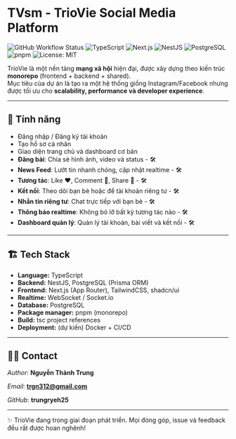 # TVsm - TrioVie Social Media Platform

![GitHub Workflow Status](https://img.shields.io/github/actions/workflow/status/your-github/trio-vie/ci.yml?branch=main)
![TypeScript](https://img.shields.io/badge/TypeScript-5.0-blue?logo=typescript)
![Next.js](https://img.shields.io/badge/Next.js-13-black?logo=next.js)
![NestJS](https://img.shields.io/badge/NestJS-9-red?logo=nestjs)
![PostgreSQL](https://img.shields.io/badge/PostgreSQL-15-blue?logo=postgresql)
![pnpm](https://img.shields.io/badge/pnpm-workspace-orange?logo=pnpm)
![License: MIT](https://img.shields.io/badge/License-MIT-green.svg)

TrioVie là một nền tảng **mạng xã hội** hiện đại, được xây dựng theo kiến trúc **monorepo** (frontend + backend + shared).  
Mục tiêu của dự án là tạo ra một hệ thống giống Instagram/Facebook nhưng được tối ưu cho **scalability, performance và developer experience**.

---

## 📌 Tính năng

- Đăng nhập / Đăng ký tài khoản
- Tạo hồ sơ cá nhân
- Giao diện trang chủ và dashboard cơ bản
- **Đăng bài**: Chia sẻ hình ảnh, video và status - 🛠️
- **News Feed**: Lướt tin nhanh chóng, cập nhật realtime - 🛠️
- **Tương tác**: Like ❤️, Comment 💬, Share 🔄 - 🛠️
- **Kết nối**: Theo dõi bạn bè hoặc để tài khoản riêng tư - 🛠️
- **Nhắn tin riêng tư**: Chat trực tiếp với bạn bè - 🛠️
- **Thông báo realtime**: Không bỏ lỡ bất kỳ tương tác nào - 🛠️
- **Dashboard quản lý**: Quản lý tài khoản, bài viết và kết nối - 🛠️

---

## 🏗️ Tech Stack

- **Language:** TypeScript
- **Backend:** NestJS, PostgreSQL (Prisma ORM)
- **Frontend:** Next.js (App Router), TailwindCSS, shadcn/ui
- **Realtime:** WebSocket / Socket.io
- **Database:** PostgreSQL
- **Package manager:** pnpm (monorepo)
- **Build:** tsc project references
- **Deployment:** (dự kiến) Docker + CI/CD

---

## 👨‍💻 Contact

_Author_: **Nguyễn Thành Trung**

_Email_: **trgn312@gmail.com**

_GitHub_: **trungryeh25**

---

✨ TrioVie đang trong giai đoạn phát triển. Mọi đóng góp, issue và feedback đều rất được hoan nghênh!
